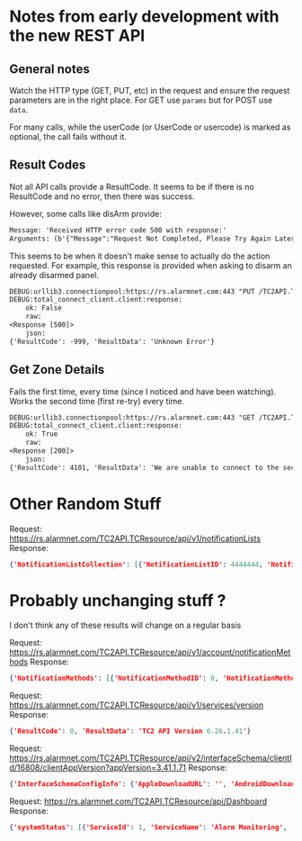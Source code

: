 # Notes from early development with the new REST API

## General notes

Watch the HTTP type (GET, PUT, etc) in the request and ensure the request parameters are in the right place.  For GET use `params` but for POST use `data`.

For many calls, while the userCode (or UserCode or usercode) is marked as optional, the call fails without it.

## Result Codes

Not all API calls provide a ResultCode. It seems to be if there is no ResultCode and no error, then there was success.

However, some calls like disArm provide:

```txt
Message: 'Received HTTP error code 500 with response:'
Arguments: (b'{"Message":"Request Not Completed, Please Try Again Later"}',)
```

This seems to be when it doesn't make sense to actually do the action requested.  For example, this response is provided when asking to disarm an already disarmed panel.

```txt
DEBUG:urllib3.connectionpool:https://rs.alarmnet.com:443 "PUT /TC2API.TCResource/api/v1/locations/123/devices/456/bypass?ZoneIds=8 HTTP/11" 500 48
DEBUG:total_connect_client.client:response:
	ok: False
	raw:
<Response [500]>
	json:
{'ResultCode': -999, 'ResultData': 'Unknown Error'}
```

## Get Zone Details

Fails the first time, every time (since I noticed and have been watching).  Works the second time (first re-try) every time.
```txt
DEBUG:urllib3.connectionpool:https://rs.alarmnet.com:443 "GET /TC2API.TCResource/api/v1/locations/123/partitions/zones/0 HTTP/11" 200 None
DEBUG:total_connect_client.client:response:
	ok: True
	raw:
<Response [200]>
	json:
{'ResultCode': 4101, 'ResultData': 'We are unable to connect to the security panel. Please try again later or contact support'}
```
# Other Random Stuff

Request: https://rs.alarmnet.com/TC2API.TCResource/api/v1/notificationLists
Response: 
```json
{'NotificationListCollection': [{'NotificationListID': 4444444, 'NotificationListName': 'Default Group', 'IsNotificationListEnabled': True, 'IsInUse': True, 'AssociatedUsers': [{'UserID': 9876543}]}, {'NotificationListID': 33333333, 'NotificationListName': 'DoorBell Events', 'IsNotificationListEnabled': True, 'IsInUse': True, 'AssociatedUsers': [{'UserID': 9876543}]}], 'ResultCode': 0, 'ResultData': 'Success'}
```

# Probably unchanging stuff ?
I don't think any of these results will change on a regular basis

Request: https://rs.alarmnet.com/TC2API.TCResource/api/v1/account/notificationMethods
Response: 
```json
{'NotificationMethods': [{'NotificationMethodID': 0, 'NotificationMethodName': 'None'}, {'NotificationMethodID': 1, 'NotificationMethodName': 'Short Text Email (SMS)'}, {'NotificationMethodID': 2, 'NotificationMethodName': 'Text Email'}, {'NotificationMethodID': 3, 'NotificationMethodName': 'HTML Email'}, {'NotificationMethodID': 4, 'NotificationMethodName': 'Text Email with Attachment(s)'}, {'NotificationMethodID': 5, 'NotificationMethodName': 'HTML Email with Attachment(s)'}, {'NotificationMethodID': 6, 'NotificationMethodName': 'PureSms'}, {'NotificationMethodID': 7, 'NotificationMethodName': 'Push Notification'}], 'ResultCode': 0, 'ResultData': 'Success'}
```

Request: https://rs.alarmnet.com/TC2API.TCResource/api/v1/services/version
Response: 
```json
{'ResultCode': 0, 'ResultData': 'TC2 API Version 6.26.1.41'}
```

Request: https://rs.alarmnet.com/TC2API.TCResource/api/v2/interfaceSchema/clientId/16808/clientAppVersion?appVersion=3.41.1.71
Response: 
```json
{'InterfaceSchemaConfigInfo': {'AppleDownloadURL': '', 'AndroidDownloadURL': '', 'LatestSupportedAppVersion': '', 'Whatsnew': '', 'SignalrHubUrl': 'https://rs.alarmnet.com/TC2HubService/SignalRHub', 'GatewayUrl': 'https://rs.alarmnet.com/TC2ApiGateway'}, 'ResultCode': 0, 'ResultData': 'Success'}
```

Request: https://rs.alarmnet.com/TC2API.TCResource/api/Dashboard
Response: 
```json
{'systemStatus': [{'ServiceId': 1, 'ServiceName': 'Alarm Monitoring', 'Status': 'GOOD', 'Description': 'OPERATIONAL'}, {'ServiceId': 2, 'ServiceName': 'Total Connect', 'Status': 'GOOD', 'Description': 'OPERATIONAL'}, {'ServiceId': 3, 'ServiceName': 'Total Connect Video', 'Status': 'GOOD', 'Description': 'OPERATIONAL'}], 'ResultCode': 0, 'ResultData': 'Success'}
```
